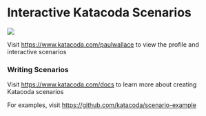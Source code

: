 # Interactive Katacoda Scenarios

[![](http://shields.katacoda.com/katacoda/paulwallace/count.svg)](https://www.katacoda.com/paulwallace "Get your profile on Katacoda.com")

Visit https://www.katacoda.com/paulwallace to view the profile and interactive scenarios

### Writing Scenarios
Visit https://www.katacoda.com/docs to learn more about creating Katacoda scenarios

For examples, visit https://github.com/katacoda/scenario-example
